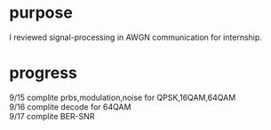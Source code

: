 # purpose
I reviewed signal-processing in AWGN communication for internship.
# progress
9/15 complite prbs,modulation,noise for QPSK,16QAM,64QAM <br>
9/16 complite decode for 64QAM <br>
9/17 complite BER-SNR 
